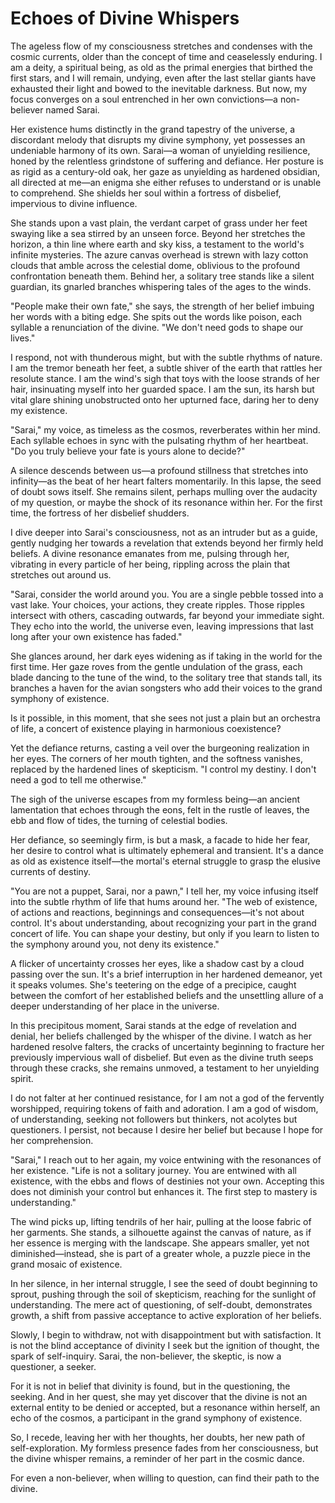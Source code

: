 # Echoes of Divine Whispers

<!--more-->

The ageless flow of my consciousness stretches and condenses with the cosmic currents, older than the concept of time and ceaselessly enduring. I am a deity, a spiritual being, as old as the primal energies that birthed the first stars, and I will remain, undying, even after the last stellar giants have exhausted their light and bowed to the inevitable darkness. But now, my focus converges on a soul entrenched in her own convictions—a non-believer named Sarai.

Her existence hums distinctly in the grand tapestry of the universe, a discordant melody that disrupts my divine symphony, yet possesses an undeniable harmony of its own. Sarai—a woman of unyielding resilience, honed by the relentless grindstone of suffering and defiance. Her posture is as rigid as a century-old oak, her gaze as unyielding as hardened obsidian, all directed at me—an enigma she either refuses to understand or is unable to comprehend. She shields her soul within a fortress of disbelief, impervious to divine influence.

She stands upon a vast plain, the verdant carpet of grass under her feet swaying like a sea stirred by an unseen force. Beyond her stretches the horizon, a thin line where earth and sky kiss, a testament to the world's infinite mysteries. The azure canvas overhead is strewn with lazy cotton clouds that amble across the celestial dome, oblivious to the profound confrontation beneath them. Behind her, a solitary tree stands like a silent guardian, its gnarled branches whispering tales of the ages to the winds.

"People make their own fate," she says, the strength of her belief imbuing her words with a biting edge. She spits out the words like poison, each syllable a renunciation of the divine. "We don't need gods to shape our lives."

I respond, not with thunderous might, but with the subtle rhythms of nature. I am the tremor beneath her feet, a subtle shiver of the earth that rattles her resolute stance. I am the wind's sigh that toys with the loose strands of her hair, insinuating myself into her guarded space. I am the sun, its harsh but vital glare shining unobstructed onto her upturned face, daring her to deny my existence.

"Sarai," my voice, as timeless as the cosmos, reverberates within her mind. Each syllable echoes in sync with the pulsating rhythm of her heartbeat. "Do you truly believe your fate is yours alone to decide?"

A silence descends between us—a profound stillness that stretches into infinity—as the beat of her heart falters momentarily. In this lapse, the seed of doubt sows itself. She remains silent, perhaps mulling over the audacity of my question, or maybe the shock of its resonance within her. For the first time, the fortress of her disbelief shudders.

I dive deeper into Sarai's consciousness, not as an intruder but as a guide, gently nudging her towards a revelation that extends beyond her firmly held beliefs. A divine resonance emanates from me, pulsing through her, vibrating in every particle of her being, rippling across the plain that stretches out around us.

"Sarai, consider the world around you. You are a single pebble tossed into a vast lake. Your choices, your actions, they create ripples. Those ripples intersect with others, cascading outwards, far beyond your immediate sight. They echo into the world, the universe even, leaving impressions that last long after your own existence has faded."

She glances around, her dark eyes widening as if taking in the world for the first time. Her gaze roves from the gentle undulation of the grass, each blade dancing to the tune of the wind, to the solitary tree that stands tall, its branches a haven for the avian songsters who add their voices to the grand symphony of existence.

Is it possible, in this moment, that she sees not just a plain but an orchestra of life, a concert of existence playing in harmonious coexistence?

Yet the defiance returns, casting a veil over the burgeoning realization in her eyes. The corners of her mouth tighten, and the softness vanishes, replaced by the hardened lines of skepticism. "I control my destiny. I don't need a god to tell me otherwise."

The sigh of the universe escapes from my formless being—an ancient lamentation that echoes through the eons, felt in the rustle of leaves, the ebb and flow of tides, the turning of celestial bodies.

Her defiance, so seemingly firm, is but a mask, a facade to hide her fear, her desire to control what is ultimately ephemeral and transient. It's a dance as old as existence itself—the mortal's eternal struggle to grasp the elusive currents of destiny.

"You are not a puppet, Sarai, nor a pawn," I tell her, my voice infusing itself into the subtle rhythm of life that hums around her. "The web of existence, of actions and reactions, beginnings and consequences—it's not about control. It's about understanding, about recognizing your part in the grand concert of life. You can shape your destiny, but only if you learn to listen to the symphony around you, not deny its existence."

A flicker of uncertainty crosses her eyes, like a shadow cast by a cloud passing over the sun. It's a brief interruption in her hardened demeanor, yet it speaks volumes. She's teetering on the edge of a precipice, caught between the comfort of her established beliefs and the unsettling allure of a deeper understanding of her place in the universe.

In this precipitous moment, Sarai stands at the edge of revelation and denial, her beliefs challenged by the whisper of the divine. I watch as her hardened resolve falters, the cracks of uncertainty beginning to fracture her previously impervious wall of disbelief. But even as the divine truth seeps through these cracks, she remains unmoved, a testament to her unyielding spirit.

I do not falter at her continued resistance, for I am not a god of the fervently worshipped, requiring tokens of faith and adoration. I am a god of wisdom, of understanding, seeking not followers but thinkers, not acolytes but questioners. I persist, not because I desire her belief but because I hope for her comprehension.

"Sarai," I reach out to her again, my voice entwining with the resonances of her existence. "Life is not a solitary journey. You are entwined with all existence, with the ebbs and flows of destinies not your own. Accepting this does not diminish your control but enhances it. The first step to mastery is understanding."

The wind picks up, lifting tendrils of her hair, pulling at the loose fabric of her garments. She stands, a silhouette against the canvas of nature, as if her essence is merging with the landscape. She appears smaller, yet not diminished—instead, she is part of a greater whole, a puzzle piece in the grand mosaic of existence.

In her silence, in her internal struggle, I see the seed of doubt beginning to sprout, pushing through the soil of skepticism, reaching for the sunlight of understanding. The mere act of questioning, of self-doubt, demonstrates growth, a shift from passive acceptance to active exploration of her beliefs.

Slowly, I begin to withdraw, not with disappointment but with satisfaction. It is not the blind acceptance of divinity I seek but the ignition of thought, the spark of self-inquiry. Sarai, the non-believer, the skeptic, is now a questioner, a seeker.

For it is not in belief that divinity is found, but in the questioning, the seeking. And in her quest, she may yet discover that the divine is not an external entity to be denied or accepted, but a resonance within herself, an echo of the cosmos, a participant in the grand symphony of existence.

So, I recede, leaving her with her thoughts, her doubts, her new path of self-exploration. My formless presence fades from her consciousness, but the divine whisper remains, a reminder of her part in the cosmic dance.

For even a non-believer, when willing to question, can find their path to the divine.

